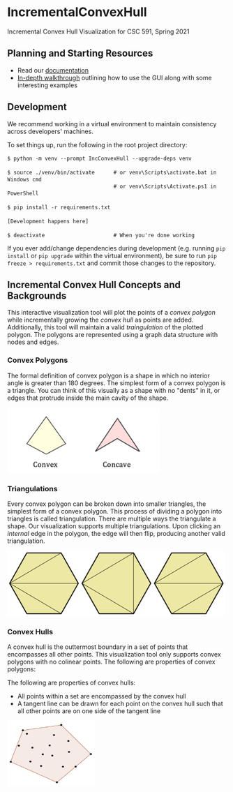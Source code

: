 # IncrementalConvexHull
Incremental Convex Hull Visualization for CSC 591, Spring 2021

## Planning and Starting Resources
- Read our [documentation](https://hactarce.github.io/IncrementalConvexHull/api.html)
- [In-depth walkthrough](https://github.com/HactarCE/IncrementalConvexHull/blob/main/WALKTHROUGH.md) outlining how to use the GUI along with some interesting examples

## Development

We recommend working in a virtual environment to maintain consistency across developers' machines.

To set things up, run the following in the root project directory:

```
$ python -m venv --prompt IncConvexHull --upgrade-deps venv

$ source ./venv/bin/activate      # or venv\Scripts\activate.bat in Windows cmd
                                  # or venv\Scripts\Activate.ps1 in PowerShell

$ pip install -r requirements.txt

[Development happens here]

$ deactivate                      # When you're done working
```

If you ever add/change dependencies during development (e.g. running `pip install` or `pip upgrade` within the virtual environment), be sure to run `pip freeze > requirements.txt` and commit those changes to the repository.

## Incremental Convex Hull Concepts and Backgrounds
This interactive visualization tool will plot the points of a _convex polygon_ while incrementally growing the _convex hull_ as points are added. Additionally, this tool will maintain a valid _traingulation_ of the plotted polygon. The polygons are represented using a graph data structure with nodes and edges.


### Convex Polygons
The formal definition of convex polygon is a shape in which no interior angle is greater than 180 degrees. The simplest form of a convex polygon is a triangle. You can think of this visually as a shape with no "dents" in it, or edges that protrude inside the main cavity of the shape.

<img src="https://github.com/HactarCE/IncrementalConvexHull/blob/main/docs/img/convex-concave-polygons.jpg" width="350" height=150>

### Triangulations
Every convex polygon can be broken down into smaller triangles, the simplest form of a convex polygon. This process of dividing a polygon into triangles is called triangulation. There are multiple ways the triangulate a shape. Our visualization supports multiple triangulations. Upon clicking an _internal_ edge in the polygon, the edge will then flip, producing another valid triangulation.

<img src="https://github.com/HactarCE/IncrementalConvexHull/blob/main/docs/img/triangulation.png" width="500" height=150>

### Convex Hulls
A convex hull is the outtermost boundary in a set of points that encompasses all other points. This visualization tool only supports convex polygons with no colinear points. The following are properties of convex polygons: 

The following are properties of convex hulls:
- All points within a set are encompassed by the convex hull
- A tangent line can be drawn for each point on the convex hull such that all other points are on one side of the tangent line


<img src="https://github.com/HactarCE/IncrementalConvexHull/blob/main/docs/img/convex_hull.png" width="200" height=150>


